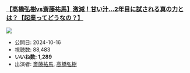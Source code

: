 ### [【高橋弘樹vs斎藤祐馬】激減！甘い汁…2年目に試される真の力とは？【起業ってどうなの？】](https://www.youtube.com/watch?v=BOkO6F5eyQo)
[![](https://img.youtube.com/vi/BOkO6F5eyQo/sddefault.jpg)](https://www.youtube.com/watch?v=BOkO6F5eyQo)
-   公開日: 2024-10-16
-   視聴数: 88,483
-   **いいね数: 1,289**
-   出演者: [斎藤祐馬](/rehacq_fan/people/斎藤祐馬 "wikilink"), [高橋弘樹](/rehacq_fan/people/高橋弘樹 "wikilink")
